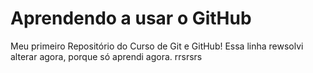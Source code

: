 # Aprendendo a usar o GitHub
 Meu primeiro Repositório do Curso de Git e GitHub!
 Essa linha rewsolvi alterar agora, porque só aprendi agora. rrsrsrs

